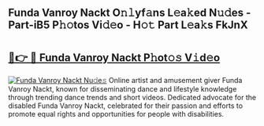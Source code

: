 ## Funda Vanroy Nackt O𝚗𝚕yf𝚊ns L𝚎a𝚔ed N𝚞𝚍es - Part-iB5 P𝚑𝚘tos Vi𝚍𝚎o - H𝚘𝚝 Part L𝚎a𝚔s FkJnX

# <h2><a href="http://kf5oldp.oniu.top/?m=Funda+Vanroy+Nackt">🔗👉 🔴 Funda Vanroy Nackt P𝚑ot𝚘𝚜 V𝚒d𝚎o</a></h2>

[![Funda Vanroy Nackt Nu𝚍e𝚜](https://i.imgur.com/0qMVB7G.gif)](http://kf5oldp.oniu.top/?m=Funda+Vanroy+Nackt)
Online artist and amusement giver Funda Vanroy Nackt, known for disseminating dance and lifestyle knowledge through trending dance trends and short videos. Dedicated advocate for the disabled Funda Vanroy Nackt, celebrated for their passion and efforts to promote equal rights and opportunities for people with disabilities.  
